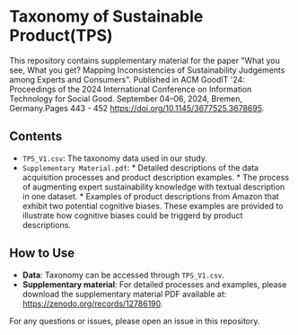 # Taxonomy of Sustainable Product(TPS)

This repository contains supplementary material for the paper "What you see, What you get? Mapping Inconsistencies of Sustainability
Judgements among Experts and Consumers". Published in ACM GoodIT '24: Proceedings of the 2024 International Conference on Information Technology for Social Good. September 04–06, 2024, Bremen, Germany.Pages 443 - 452
https://doi.org/10.1145/3677525.3678695.

## Contents

- `TPS_V1.csv`: The taxonomy data used in our study.
- `Supplementary Material.pdf`:
       * Detailed descriptions of the data acquisition processes and product description examples.
       * The process of augmenting expert sustainability knowledge with textual description in one dataset.
       * Examples of product descriptions from Amazon that exhibit two potential cognitive biases. These examples are provided to illustrate how cognitive biases could be triggerd by product descriptions.

## How to Use

- **Data**: Taxonomy can be accessed through `TPS_V1.csv`.
- **Supplementary material**: For detailed processes and examples, please download the supplementary material PDF available at: https://zenodo.org/records/12786190.


For any questions or issues, please open an issue in this repository.
